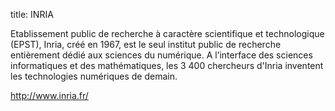 title: INRIA

 Etablissement public de recherche à caractère scientifique et technologique (EPST), Inria, créé en 1967, est le seul institut public de recherche entièrement dédié aux sciences du numérique. A l’interface des sciences informatiques et des mathématiques, les 3 400 chercheurs d'Inria inventent les technologies numériques de demain.

http://www.inria.fr/
